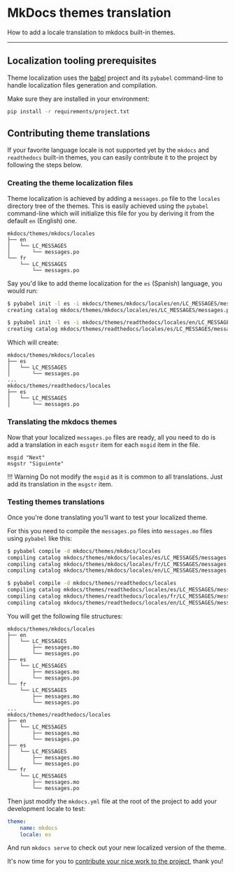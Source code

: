 # MkDocs themes translation

How to add a locale translation to mkdocs built-in themes.

---

## Localization tooling prerequisites

Theme localization uses the [babel][babel] project and its `pybabel`
command-line to handle localization files generation and compilation.

Make sure they are installed in your environment:

```bash
pip install -r requirements/project.txt
```

[babel]: http://babel.pocoo.org/en/latest/cmdline.html

## Contributing theme translations

If your favorite language locale is not supported yet by the `mkdocs` and
`readthedocs` built-in themes, you can easily contribute it to the project by
following the steps below.

### Creating the theme localization files

Theme localization is achieved by adding a `messages.po` file to the `locales`
directory tree of the themes. This is easily achieved using the `pybabel`
command-line which will initialize this file for you by deriving it from the
default `en` (English) one.

```text
mkdocs/themes/mkdocs/locales
├── en
│   └── LC_MESSAGES
│       └── messages.po
└── fr
    └── LC_MESSAGES
        └── messages.po
```

Say you'd like to add theme localization for the `es` (Spanish) language, you
would run:

```bash
$ pybabel init -l es -i mkdocs/themes/mkdocs/locales/en/LC_MESSAGES/messages.po -d mkdocs/themes/mkdocs/locales
creating catalog mkdocs/themes/mkdocs/locales/es/LC_MESSAGES/messages.po based on mkdocs/themes/mkdocs/locales/en/LC_MESSAGES/messages.po

$ pybabel init -l es -i mkdocs/themes/readthedocs/locales/en/LC_MESSAGES/messages.po -d mkdocs/themes/readthedocs/locales
creating catalog mkdocs/themes/readthedocs/locales/es/LC_MESSAGES/messages.po based on mkdocs/themes/readthedocs/locales/en/LC_MESSAGES/messages.po
```

Which will create:

```text
mkdocs/themes/mkdocs/locales
├── es
│   └── LC_MESSAGES
│       └── messages.po
...
mkdocs/themes/readthedocs/locales
├── es
│   └── LC_MESSAGES
│       └── messages.po
```

### Translating the mkdocs themes

Now that your localized `messages.po` files are ready, all you need to do is
add a translation in each `msgstr` item for each `msgid` item in the file.

```text
msgid "Next"
msgstr "Siguiente"
```

!!! Warning
    Do not modify the `msgid` as it is common to all translations. Just add
    its translation in the `msgstr` item.

### Testing themes translations

Once you're done translating you'll want to test your localized theme.

For this you need to compile the `messages.po` files into `messages.mo` files
using `pybabel` like this:

```bash
$ pybabel compile -d mkdocs/themes/mkdocs/locales
compiling catalog mkdocs/themes/mkdocs/locales/es/LC_MESSAGES/messages.po to mkdocs/themes/mkdocs/locales/es/LC_MESSAGES/messages.mo
compiling catalog mkdocs/themes/mkdocs/locales/fr/LC_MESSAGES/messages.po to mkdocs/themes/mkdocs/locales/fr/LC_MESSAGES/messages.mo
compiling catalog mkdocs/themes/mkdocs/locales/en/LC_MESSAGES/messages.po to mkdocs/themes/mkdocs/locales/en/LC_MESSAGES/messages.mo

$ pybabel compile -d mkdocs/themes/readthedocs/locales
compiling catalog mkdocs/themes/readthedocs/locales/es/LC_MESSAGES/messages.po to mkdocs/themes/readthedocs/locales/es/LC_MESSAGES/messages.mo
compiling catalog mkdocs/themes/readthedocs/locales/fr/LC_MESSAGES/messages.po to mkdocs/themes/readthedocs/locales/fr/LC_MESSAGES/messages.mo
compiling catalog mkdocs/themes/readthedocs/locales/en/LC_MESSAGES/messages.po to mkdocs/themes/readthedocs/locales/en/LC_MESSAGES/messages.mo
```

You will get the following file structures:

```text
mkdocs/themes/mkdocs/locales
├── en
│   └── LC_MESSAGES
│       ├── messages.mo
│       └── messages.po
├── es
│   └── LC_MESSAGES
│       ├── messages.mo
│       └── messages.po
└── fr
    └── LC_MESSAGES
        ├── messages.mo
        └── messages.po
...
mkdocs/themes/readthedocs/locales
├── en
│   └── LC_MESSAGES
│       ├── messages.mo
│       └── messages.po
├── es
│   └── LC_MESSAGES
│       ├── messages.mo
│       └── messages.po
└── fr
    └── LC_MESSAGES
        ├── messages.mo
        └── messages.po
```

Then just modify the `mkdocs.yml` file at the root of the project to add your
development locale to test:

```yaml
theme:
    name: mkdocs
    locale: es
```

And run `mkdocs serve` to check out your new localized version of the theme.

It's now time for you to [contribute your nice work to the project][contribute],
thank you!

[contribute]: contributing.md

